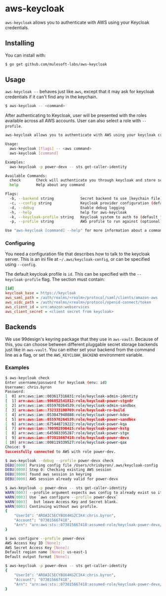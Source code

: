 # aws-keycloak

`aws-keycloak` allows you to authenticate with AWS using your Keycloak credentials.

## Installing

You can install with:

```bash
$ go get github.com/mulesoft-labs/aws-keycloak
```

## Usage

`aws-keycloak --` behaves just like `aws`, except that it may ask for keycloak credentials if it can't find any in the keychain.

```bash
$ aws-keycloak -- <command>
```

After authenticating to Keycloak, user will be presented with the roles available across all AWS accounts. User can also select a role with `--profile`.

```bash
aws-keycloak allows you to authenticate with AWS using your keycloak credentials

Usage:
  aws-keycloak [flags] -- <aws command>
  aws-keycloak [command]

Examples:
  aws-keycloak -p power-devx -- sts get-caller-identity

Available Commands:
  check       Check will authenticate you through keycloak and store session.
  help        Help about any command

Flags:
  -b, --backend string            Secret backend to use [keychain file]
  -c, --config string             Keycloak provider configuration (default "/.aws/keycloak-config")
  -d, --debug                     Enable debug logging
  -h, --help                      help for aws-keycloak
  -k, --keycloak-profile string   Keycloak system to auth to (default "id")
  -p, --profile string            AWS profile to run against (optional)

Use "aws-keycloak [command] --help" for more information about a command.
```

### Configuring

You need a configuration file that describes how to talk to the keycloak server. This is an ini file at `~/.aws/keycloak-config`, or can be specified using `--config`.

The default keycloak profile is `id`. This can be specified with the `--keycloak-profile` flag. The section must contain:
```ini
[id]
keycloak_base = https://keycloak
aws_saml_path = /auth/realms/<realm>/protocol/saml/clients/amazon-aws
aws_oidc_path = /auth/realms/<realm>/protocol/openid-connect/token
aws_client_id = urn:amazon:webservices
aws_client_secret = <client secret from keycloak>
```

## Backends

We use 99design's keyring package that they use in `aws-vault`.  Because of this, you can choose between different pluggable secret storage backends just like in `aws-vault`.  You can either set your backend from the command line as a flag, or set the `AWS_KEYCLOAK_BACKEND` environment variable.

### Examples

```bash
$ aws-keycloak check
Enter username/password for keycloak (env: id)
Username: chris.byron
Password:
[  0] arn:aws:iam::003617316831:role/keycloak-admin-identity
[  1] arn:aws:iam::906852541812:role/keycloak-power-stgxdr
[  2] arn:aws:iam::055970264539:role/keycloak-admin-sandbox
[  3] arn:aws:iam::732333100769:role/keycloak-ro-build
[  4] arn:aws:iam::053047940888:role/keycloak-power-kdev
[  5] arn:aws:iam::055970264539:role/keycloak-power-sandbox
[  6] arn:aws:iam::675448719222:role/keycloak-power-kqa
[  7] arn:aws:iam::700982990415:role/keycloak-power-kstg
[  8] arn:aws:iam::645983395287:role/keycloak-power-stgx
[  9] arn:aws:iam::073815667418:role/keycloak-power-devx
[ 10] arn:aws:iam::008119339527:role/keycloak-power-qax
Choice: 9
Successfully connected to AWS with role power-dev.
```

```bash
$ aws-keycloak --debug --profile power-devx check
DEBU[0000] Parsing config file /Users/chrisbyron/.aws/keycloak-config
DEBU[0000] Step 0: Checking existing AWS session
DEBU[0000] found aws session in keyring
DEBU[0000] AWS session already valid for power-devx
```

```bash
$ aws-keycloak -p power-devx -- sts get-caller-identity
WARN[0003] --profile argument expects aws config to already exist so it can use the default region.
WARN[0003] Use `aws configure --profile power-devx`
WARN[0003]   but leave Access Key and Secret blank.
WARN[0003] Continuing without aws profile.
{
    "UserId": "AROAIC5ECYBOX4KG2CIK4:chris.byron",
    "Account": "073815667418",
    "Arn": "arn:aws:sts::073815667418:assumed-role/keycloak-power-devx/chris.byron"
}

$ aws configure --profile power-devx
AWS Access Key ID [None]:
AWS Secret Access Key [None]:
Default region name [None]: us-east-1
Default output format [None]:

$ aws-keycloak -p power-devx -- sts get-caller-identity
{
    "UserId": "AROAIC5ECYBOX4KG2CIK4:chris.byron",
    "Account": "073815667418",
    "Arn": "arn:aws:sts::073815667418:assumed-role/keycloak-power-devx/chris.byron"
}
```
